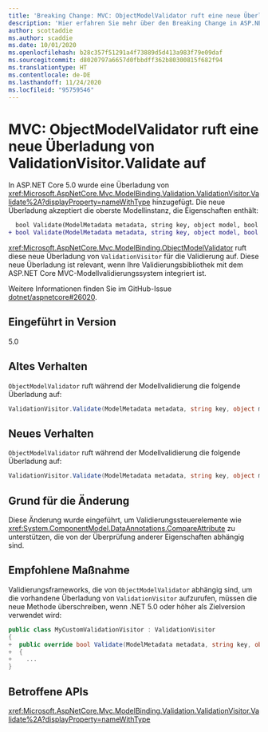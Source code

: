 ```yaml
---
title: 'Breaking Change: MVC: ObjectModelValidator ruft eine neue Überladung von ValidationVisitor.Validate auf'
description: 'Hier erfahren Sie mehr über den Breaking Change in ASP.NET Core 5.0 mit dem Titel „MVC: ObjectModelValidator ruft eine neue Überladung von ValidationVisitor.Validate auf'
author: scottaddie
ms.author: scaddie
ms.date: 10/01/2020
ms.openlocfilehash: b28c357f51291a4f73889d5d413a983f79e09daf
ms.sourcegitcommit: d8020797a6657d0fbbdff362b80300815f682f94
ms.translationtype: HT
ms.contentlocale: de-DE
ms.lasthandoff: 11/24/2020
ms.locfileid: "95759546"
---
```

# <a name="mvc-objectmodelvalidator-calls-a-new-overload-of-validationvisitorvalidate"></a>MVC: ObjectModelValidator ruft eine neue Überladung von ValidationVisitor.Validate auf

In ASP.NET Core 5.0 wurde eine Überladung von <xref:Microsoft.AspNetCore.Mvc.ModelBinding.Validation.ValidationVisitor.Validate%2A?displayProperty=nameWithType> hinzugefügt. Die neue Überladung akzeptiert die oberste Modellinstanz, die Eigenschaften enthält:

```diff
  bool Validate(ModelMetadata metadata, string key, object model, bool alwaysValidateAtTopLevel);
+ bool Validate(ModelMetadata metadata, string key, object model, bool alwaysValidateAtTopLevel, object container);
```

<xref:Microsoft.AspNetCore.Mvc.ModelBinding.ObjectModelValidator> ruft diese neue Überladung von `ValidationVisitor` für die Validierung auf. Diese neue Überladung ist relevant, wenn Ihre Validierungsbibliothek mit dem ASP.NET Core MVC-Modellvalidierungssystem integriert ist.

Weitere Informationen finden Sie im GitHub-Issue [dotnet/aspnetcore#26020](https://github.com/dotnet/aspnetcore/issues/26020).

## <a name="version-introduced"></a>Eingeführt in Version

5.0

## <a name="old-behavior"></a>Altes Verhalten

`ObjectModelValidator` ruft während der Modellvalidierung die folgende Überladung auf:

```csharp
ValidationVisitor.Validate(ModelMetadata metadata, string key, object model, bool alwaysValidateAtTopLevel)
```

## <a name="new-behavior"></a>Neues Verhalten

`ObjectModelValidator` ruft während der Modellvalidierung die folgende Überladung auf:

```csharp
ValidationVisitor.Validate(ModelMetadata metadata, string key, object model, bool alwaysValidateAtTopLevel, object container)
```

## <a name="reason-for-change"></a>Grund für die Änderung

Diese Änderung wurde eingeführt, um Validierungssteuerelemente wie <xref:System.ComponentModel.DataAnnotations.CompareAttribute> zu unterstützen, die von der Überprüfung anderer Eigenschaften abhängig sind.

## <a name="recommended-action"></a>Empfohlene Maßnahme

Validierungsframeworks, die von `ObjectModelValidator` abhängig sind, um die vorhandene Überladung von `ValidationVisitor` aufzurufen, müssen die neue Methode überschreiben, wenn .NET 5.0 oder höher als Zielversion verwendet wird:

```csharp
public class MyCustomValidationVisitor : ValidationVisitor
{
+  public override bool Validate(ModelMetadata metadata, string key, object model, bool alwaysValidateAtTopLevel, object container)
+  {
+    ...
}
```

## <a name="affected-apis"></a>Betroffene APIs

<xref:Microsoft.AspNetCore.Mvc.ModelBinding.Validation.ValidationVisitor.Validate%2A?displayProperty=nameWithType>

<!--

### Category

ASP.NET Core

### Affected APIs

`Overload:Microsoft.AspNetCore.Mvc.ModelBinding.Validation.ValidationVisitor.Validate`

-->
